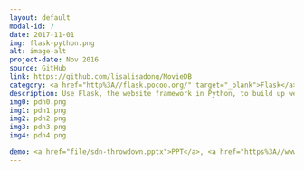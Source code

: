 ```yaml
---
layout: default
modal-id: 7
date: 2017-11-01
img: flask-python.png
alt: image-alt
project-date: Nov 2016
source: GitHub
link: https://github.com/lisalisadong/MovieDB
category: <a href="http%3A//flask.pocoo.org/" target="_blank">Flask</a>, <a href="https%3A//facebook.github.io/react/" target="_blank">React</a>, Python, HTML/CSS/JS, <a href="https%3A//www.sqlite.org/" target="_blank">SQLite</a>, <a href="https%3A//developers.google.com/maps/" target="_blank">Google Maps API</a>, <a href="http%3A//getbootstrap.com/" target="_blank">Bootstrap</a>
description: Use Flask, the website framework in Python, to build up web based analytical application. I have used Flask for several analytical projects. It is a very light version of website framework. As an analytics, I do not want to spend too much time on building a fast, strong, and safe framework since my application is internal and explicit for specific users. Compared to Django for Python, Flask is much easier to deploy, and most of the time, it is relatively easier to debug the wrong calculation or problem. In order to start using Flask, you can think it as a software package, which need to be installed and call at the beginning. 
img0: pdn0.png
img1: pdn1.png
img2: pdn2.png
img3: pdn3.png
img4: pdn4.png

demo: <a href="file/sdn-throwdown.pptx">PPT</a>, <a href="https%3A//www.youtube.com/playlist?list=PLfttmASDXETFbFo94NzOnkJPM-fMtnrcO" target="_blank">Live Demos on YouTube</a>
---
```

   
